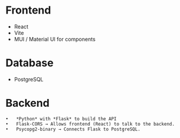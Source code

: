 # Frontend

- React
- Vite
- MUI / Material UI for components

# Database

- PostgreSQL

# Backend

    •	*Python* with *Flask* to build the API
    •	Flask-CORS → Allows frontend (React) to talk to the backend.
    •	Psycopg2-binary → Connects Flask to PostgreSQL.

